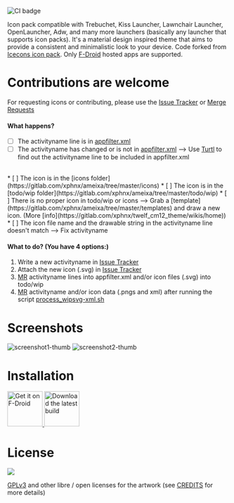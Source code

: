 ![CI badge](https://gitlab.com/xphnx/ameixa/badges/master/build.svg)

Icon pack compatible with Trebuchet, Kiss Launcher, Lawnchair Launcher, OpenLauncher, Adw, and many more launchers (basically any launcher that supports icon packs).
It's a material design inspired theme that aims to provide a consistent and minimalistic look to your device. Code forked from [Icecons icon pack](https://github.com/1C3/ICEcons). Only [F-Droid](https://f-droid.org/) hosted apps are supported.

# Contributions are welcome 

For requesting icons or contributing, please use the [Issue Tracker](https://gitlab.com/xphnx/ameixa/issues) or [Merge Requests](https://gitlab.com/xphnx/ameixa/merge_requests)

#### What happens?
  
* [ ] The activityname line is in [appfilter.xml](https://gitlab.com/xphnx/ameixa/blob/master/app/src/main/res/xml/appfilter.xml)
* [ ] The activityname has changed or is not in [appfilter.xml](https://gitlab.com/xphnx/ameixa/blob/master/app/src/main/res/xml/appfilter.xml) --> Use [Turtl](https://f-droid.org/packages/org.xphnx.iconsubmit) to find out the activityname line to be included in appfilter.xml

</br>
* [ ] The icon is in the [icons folder](https://gitlab.com/xphnx/ameixa/tree/master/icons)
* [ ] The icon is in the [todo/wip folder](https://gitlab.com/xphnx/ameixa/tree/master/todo/wip)
* [ ] There is no proper icon in todo/wip or icons --> Grab a [template](https://gitlab.com/xphnx/ameixa/tree/master/templates) and draw a new icon. (More [info](https://gitlab.com/xphnx/twelf_cm12_theme/wikis/home))

</br>
* [ ] The icon file name and the drawable string in the activityname line doesn't match --> Fix activityname


#### What to do?  (You have 4 options:)

1. Write a new activityname in [Issue Tracker](https://gitlab.com/xphnx/ameixa/issues)
2. Attach the new icon (.svg) in [Issue Tracker](https://gitlab.com/xphnx/ameixa/issues)
3. [MR](https://gitlab.com/xphnx/ameixa/merge_requests) activityname lines into appfilter.xml and/or icon files (.svg) into todo/wip
4. [MR](https://gitlab.com/xphnx/ameixa/merge_requests) activityname and/or icon data (.pngs and xml) after running the script [process_wipsvg-xml.sh](https://gitlab.com/xphnx/ameixa/blob/master/process_wipsvg-xml.sh)

# Screenshots

![screenshot1-thumb](/uploads/c1b689614b683cff658c3d8245ef6cea/screenshot1-thumb.jpg)
![screenshot2-thumb](/uploads/833855214502447743662f1e010db19e/screenshot2-thumb.jpg)


<!--<img src="https://gitlab.com/xphnx/twelf_cm12_theme/uploads/97c6faf3cad4619e8079327a5e3d3ac4/Screenshot_2015-05-23-07-53-03.png" alt="with a dark background" width="300" />
<img src="https://gitlab.com/xphnx/ameixa/uploads/6a11ca228921b18225e700f6d37fcbe8/photo5463050469409663049.jpg" alt="with a dark background" width="300" />

 <img src="https://gitlab.com/xphnx/twelf_cm12_theme/uploads/b0ef81d60e8f4470e41cfec54c4a85b0/Screenshot_2015-05-23-21-03-30.png" alt="into apex launcher" width="300" />

<img src="https://gitlab.com/xphnx/twelf_cm12_theme/uploads/081953c26fe1f8d30276f1d16bb0f672/Screenshot_2015-05-22-10-51-04.png" alt="light background" width="300" />
<img src="https://gitlab.com/xphnx/twelf_cm12_theme/uploads/cec2077cb5bb09008b98d7c8681af67c/Screenshot_2015-05-22-23-47-06.png" alt="apps settings" width="300" />

<img src="https://gitlab.com/xphnx/twelf_cm12_theme/uploads/27787db387074995a36f18c262f4abba/Screenshot_2015-06-09-22-21-20.png" alt="share feneec" width="300" />
<img src="https://gitlab.com/xphnx/twelf_cm12_theme/uploads/a49b1be4708a70c2e3c554342ba21edb/Screenshot_2015-05-22-23-55-18.png" alt="inside afw++" width="300" />
-->

# Installation
<a href="https://f-droid.org/packages/org.xphnx.ameixa">
    <img src="https://f-droid.org/badge/get-it-on.png"
    alt="Get it on F-Droid" height="80">
</a>
<a href="https://gitlab.com/xphnx/ameixa/-/jobs/artifacts/master/download?job=build">
    <img src="https://hike.in/images/hike5.0/apk.png"
    alt="Download the latest build" height="80">
</a>

# License

<img src="https://gnu.org/graphics/gplv3-127x51.png" />

[GPLv3](https://www.gnu.org/licenses/gpl-3.0.html) and other libre / open licenses for the artwork (see [CREDITS](https://gitlab.com/xphnx/ameixa/blob/master/CREDITS.md) for more details)
